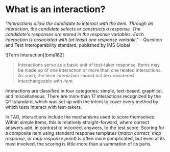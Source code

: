 # What is an interaction?

*"Interactions allow the candidate to interact with the item. Through an interaction, the candidate selects or constructs a response. The candidate's responses are stored in the response variables. Each interaction is associated with (at least) one response variable."* - Question and Test Interoperability standard, published by IMS Global

![Term Interaction][bma182]

>Interactions serve as a basic unit of test-taker response. Items may be made up of one interaction or more than one related interactions. As such, the term *interaction* should not be considered interchangeable with *item*. 

Interactions are classified in four categories: simple, text-based, graphical, and miscellaneous. There are more than 17 interactions recognized by the QTI standard, which was set up with the intent to cover every method by which tests interact with test-takers.

In TAO, interactions include the mechanisms used to score themselves. Within simple items, this is relatively straight-forward, where correct answers add, in contrast to incorrect answers, to the test score. Scoring for a composite item using standard response templates (*match correct*, *map response*, or *map response point*) is often more complicated, but even at its most involved, the scoring is little more than a summation of its parts.
